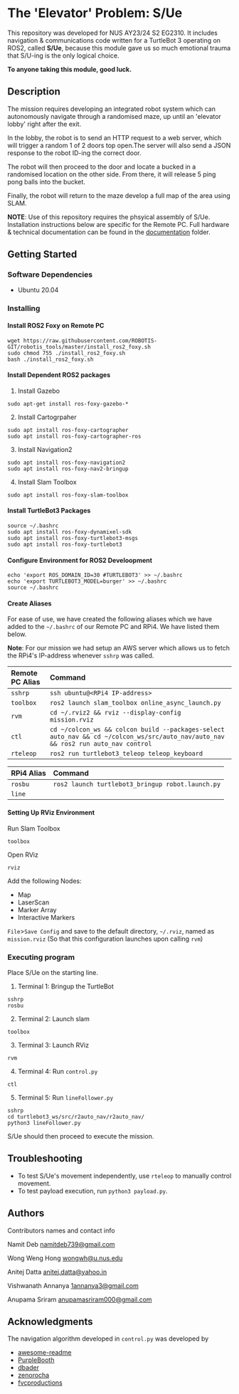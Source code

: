 # The 'Elevator' Problem: S/Ue

This repository was developed for NUS AY23/24 S2 EG2310. It includes navigation & communications code written for a TurtleBot 3 operating on ROS2, called **S/Ue**, because this module gave us so much emotional trauma that S/U-ing is the only logical choice.

**To anyone taking this module, good luck.**

## Description

The mission requires developing an integrated robot system which can autonomously navigate through a randomised maze, up until an 'elevator lobby' right after the exit. 

In the lobby, the robot is to send an HTTP request to a web server, which will trigger a random 1 of 2 doors top open.The server will also send a JSON response to the robot ID-ing the correct door. 

The robot will then proceed to the door and locate a bucked in a randomised location on the other side. From there, it will release 5 ping pong balls into the bucket. 

Finally, the robot will return to the maze develop a full map of the area using SLAM.

**NOTE**: Use of this repository requires the phsyical assembly of S/Ue. Installation instructions below are specific for the Remote PC. Full hardware & technical documentation can be found in the [documentation](https://github.com/namitdeb739/r2auto_nav/tree/main/documentation) folder.

## Getting Started

### Software Dependencies

* Ubuntu 20.04

### Installing

#### Install ROS2 Foxy on Remote PC
```
wget https://raw.githubusercontent.com/ROBOTIS-GIT/robotis_tools/master/install_ros2_foxy.sh
sudo chmod 755 ./install_ros2_foxy.sh
bash ./install_ros2_foxy.sh
```

#### Install Dependent ROS2 packages
1. Install Gazebo
```
sudo apt-get install ros-foxy-gazebo-*
```
2. Install Cartogrpaher
```
sudo apt install ros-foxy-cartographer
sudo apt install ros-foxy-cartographer-ros
```
3. Install Navigation2
```
sudo apt install ros-foxy-navigation2
sudo apt install ros-foxy-nav2-bringup
```
4. Install Slam Toolbox
```
sudo apt install ros-foxy-slam-toolbox
```

#### Install TurtleBot3 Packages
```
source ~/.bashrc
sudo apt install ros-foxy-dynamixel-sdk
sudo apt install ros-foxy-turtlebot3-msgs
sudo apt install ros-foxy-turtlebot3
```

#### Configure Environment for ROS2 Develoopment
```
echo 'export ROS_DOMAIN_ID=30 #TURTLEBOT3' >> ~/.bashrc
echo 'export TURTLEBOT3_MODEL=burger' >> ~/.bashrc
source ~/.bashrc
```

#### Create Aliases
For ease of use, we have created the following aliases which we have added to the `~/.bashrc` of our Remote PC and RPi4. We have listed them below.

**Note**: For our mission we had setup an AWS server which allows us to fetch the RPi4's IP-address whenever `sshrp` was called.

| Remote PC Alias | Command |
| :---------------- | :------ | 
| `sshrp` | `ssh ubuntu@<RPi4 IP-address>` | 
| `toolbox` | `ros2 launch slam_toolbox online_async_launch.py`|
| `rvm` | `cd ~/.rviz2 && rviz --display-config mission.rviz`|
| `ctl` | `cd ~/colcon_ws && colcon build --packages-select auto_nav && cd ~/colcon_ws/src/auto_nav/auto_nav && ros2 run auto_nav control` |
| `rteleop` | `ros2 run turtlebot3_teleop teleop_keyboard` |


| RPi4 Alias | Command |
| :---------------- | :------ | 
| `rosbu`        |   `ros2 launch turtlebot3_bringup robot.launch.py`    | 
| `line` |  |

#### Setting Up RViz Environment
Run Slam Toolbox
```
toolbox
```
Open RViz
```
rviz
```
Add the following Nodes:
* Map
* LaserScan
* Marker Array
* Interactive Markers

`File`>`Save Config` and save to the default directory, `~/.rviz`, named as `mission.rviz` (So that this configuration launches upon calling `rvm`)


### Executing program

Place S/Ue on the starting line.

1. Terminal 1: Bringup the TurtleBot
```
sshrp
rosbu
```

2. Terminal 2: Launch slam
```
toolbox
```

3. Terminal 3: Launch RViz
```
rvm
```
4. Terminal 4: Run `control.py`
```
ctl
```
5. Terminal 5: Run `lineFollower.py`
```
sshrp
cd turtlebot3_ws/src/r2auto_nav/r2auto_nav/
python3 lineFollower.py
```

S/Ue should then proceed to execute the mission.

## Troubleshooting

* To test S/Ue's movement independently, use `rteleop` to manually control movement.
* To test payload execution, run `python3 payload.py`.

## Authors

Contributors names and contact info

Namit Deb
[namitdeb739@gmail.com](namitdeb739@gmail.com)

Wong  Weng Hong [wongwh@u.nus.edu](wongwh@u.nus.edu)

Anitej Datta [anitej.datta@yahoo.in](anitej.datta@yahoo.in)

Vishwanath Annanya [1annanya3@gmail.com](1annanya3@gmail.com)

Anupama Sriram [anupamasriram000@gmail.com](1annanya3@gmail.com)

## Acknowledgments

The navigation algorithm developed in `control.py` was developed by 
* [awesome-readme](https://github.com/matiassingers/awesome-readme)
* [PurpleBooth](https://gist.github.com/PurpleBooth/109311bb0361f32d87a2)
* [dbader](https://github.com/dbader/readme-template)
* [zenorocha](https://gist.github.com/zenorocha/4526327)
* [fvcproductions](https://gist.github.com/fvcproductions/1bfc2d4aecb01a834b46)


